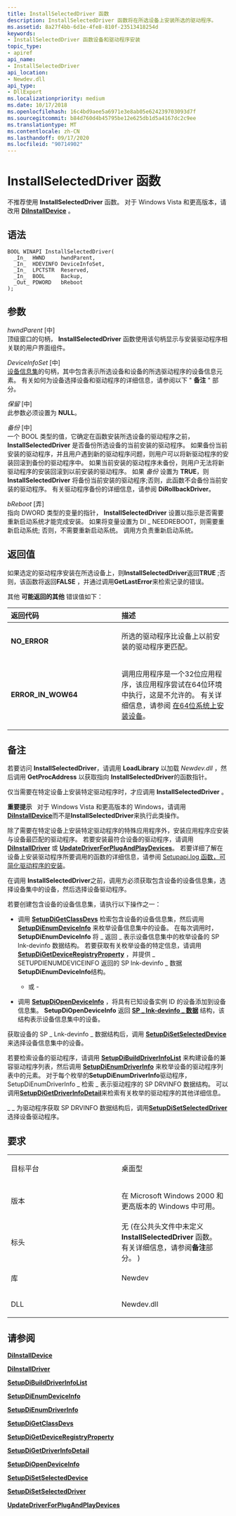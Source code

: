 ```yaml
---
title: InstallSelectedDriver 函数
description: InstallSelectedDriver 函数将在所选设备上安装所选的驱动程序。
ms.assetid: 8a27f4bb-6d1e-4fe8-810f-23513418254d
keywords:
- InstallSelectedDriver 函数设备和驱动程序安装
topic_type:
- apiref
api_name:
- InstallSelectedDriver
api_location:
- Newdev.dll
api_type:
- DllExport
ms.localizationpriority: medium
ms.date: 10/17/2018
ms.openlocfilehash: 16c4bd9aee5a6971e3e8ab05e624239703093d7f
ms.sourcegitcommit: b84d760d4b45795be12e625db1d5a4167dc2c9ee
ms.translationtype: MT
ms.contentlocale: zh-CN
ms.lasthandoff: 09/17/2020
ms.locfileid: "90714902"
---
```

# <a name="installselecteddriver-function"></a>InstallSelectedDriver 函数


不推荐使用 **InstallSelectedDriver** 函数。 对于 Windows Vista 和更高版本，请改用 [**DiInstallDevice**](/windows/win32/api/newdev/nf-newdev-diinstalldevice) 。

<a name="syntax"></a>语法
------

```ManagedCPlusPlus
BOOL WINAPI InstallSelectedDriver(
  _In_  HWND     hwndParent,
  _In_  HDEVINFO DeviceInfoSet,
  _In_  LPCTSTR  Reserved,
  _In_  BOOL     Backup,
  _Out_ PDWORD   bReboot
);
```

<a name="parameters"></a>参数
----------

*hwndParent* \[中\]  
顶级窗口的句柄， **InstallSelectedDriver** 函数使用该句柄显示与安装驱动程序相关联的用户界面组件。

*DeviceInfoSet* \[中\]  
[设备信息集](./device-information-sets.md)的句柄，其中包含表示所选设备和设备的所选驱动程序的设备信息元素。 有关如何为设备选择设备和驱动程序的详细信息，请参阅以下 " **备注** " 部分。

*保留* \[中\]  
此参数必须设置为 **NULL**。

*备份* \[中\]  
一个 BOOL 类型的值，它确定在函数安装所选设备的驱动程序之前， **InstallSelectedDriver** 是否备份所选设备的当前安装的驱动程序。 如果备份当前安装的驱动程序，并且用户遇到新的驱动程序问题，则用户可以将新驱动程序的安装回滚到备份的驱动程序中。 如果当前安装的驱动程序未备份，则用户无法将新驱动程序的安装回滚到以前安装的驱动程序。 如果 *备份* 设置为 **TRUE**，则 **InstallSelectedDriver** 将备份当前安装的驱动程序;否则，此函数不会备份当前安装的驱动程序。 有关驱动程序备份的详细信息，请参阅 **DiRollbackDriver**。

*bReboot* \[弄\]  
指向 DWORD 类型的变量的指针， **InstallSelectedDriver** 设置以指示是否需要重新启动系统才能完成安装。 如果将变量设置为 DI \_ NEEDREBOOT，则需要重新启动系统; 否则，不需要重新启动系统。 调用方负责重新启动系统。

<a name="return-value"></a>返回值
------------

如果选定的驱动程序安装在所选设备上，则**InstallSelectedDriver**返回**TRUE** ;否则，该函数将返回**FALSE** ，并通过调用**GetLastError**来检索记录的错误。

其他 **可能返回的其他** 错误值如下：

<table>
<colgroup>
<col width="50%" />
<col width="50%" />
</colgroup>
<thead>
<tr class="header">
<th align="left">返回代码</th>
<th align="left">描述</th>
</tr>
</thead>
<tbody>
<tr class="odd">
<td align="left"><strong>NO_ERROR</strong></td>
<td align="left"><p>所选的驱动程序比设备上以前安装的驱动程序更匹配。</p></td>
</tr>
<tr class="even">
<td align="left"><strong>ERROR_IN_WOW64</strong></td>
<td align="left"><p>调用应用程序是一个32位应用程序，该应用程序尝试在64位环境中执行，这是不允许的。 有关详细信息，请参阅 <a href="/windows-hardware/drivers/install/device-installations-on-64-bit-systems" data-raw-source="[Installing Devices on 64-Bit Systems](./device-installations-on-64-bit-systems.md)">在64位系统上安装设备</a>。</p></td>
</tr>
</tbody>
</table>

 

<a name="remarks"></a>备注
-------

若要访问 **InstallSelectedDriver**，请调用 **LoadLibrary** 以加载 *Newdev.dll* ，然后调用 **GetProcAddress** 以获取指向 **InstallSelectedDriver**的函数指针。

仅当需要在特定设备上安装特定驱动程序时，才应调用 **InstallSelectedDriver** 。

**重要提示**   对于 Windows Vista 和更高版本的 Windows，请调用[**DiInstallDevice**](/windows/win32/api/newdev/nf-newdev-diinstalldevice)而不是**InstallSelectedDriver**来执行此类操作。

 

除了需要在特定设备上安装特定驱动程序的特殊应用程序外，安装应用程序应安装与设备最匹配的驱动程序。 若要安装最符合设备的驱动程序，请调用 [**DiInstallDriver**](/windows/win32/api/newdev/nf-newdev-diinstalldrivera) 或 [**UpdateDriverForPlugAndPlayDevices**](/windows/win32/api/newdev/nf-newdev-updatedriverforplugandplaydevicesa)。 若要详细了解在设备上安装驱动程序所要调用的函数的详细信息，请参阅 [Setupapi.log 函数，可简化驱动程序的安装](./functions-that-simplify-driver-installation.md)。

在调用 **InstallSelectedDriver**之前，调用方必须获取包含设备的设备信息集，选择设备集中的设备，然后选择设备驱动程序。

若要创建包含设备的设备信息集，请执行以下操作之一：

-   调用 [**SetupDiGetClassDevs**](/windows/win32/api/setupapi/nf-setupapi-setupdigetclassdevsw) 检索包含设备的设备信息集，然后调用 [**SetupDiEnumDeviceInfo**](/windows/win32/api/setupapi/nf-setupapi-setupdienumdeviceinfo) 来枚举设备信息集中的设备。 在每次调用时， **SetupDiEnumDeviceInfo** 将 \_ 返回 \_ 表示设备信息集中的枚举设备的 SP lnk-devinfo 数据结构。 若要获取有关枚举设备的特定信息，请调用[**SetupDiGetDeviceRegistryProperty**](/windows/win32/api/setupapi/nf-setupapi-setupdigetdeviceregistrypropertya) ，并提供 \_ SETUPDIENUMDEVICEINFO 返回的 SP lnk-devinfo \_ 数据**SetupDiEnumDeviceInfo**结构。

    - 或 -

-   调用 [**SetupDiOpenDeviceInfo**](/windows/win32/api/setupapi/nf-setupapi-setupdiopendeviceinfoa) ，将具有已知设备实例 ID 的设备添加到设备信息集。 **SetupDiOpenDeviceInfo** 返回 [**SP \_ lnk-devinfo \_ 数据**](/windows/win32/api/setupapi/ns-setupapi-sp_devinfo_data) 结构，该结构表示设备信息集中的设备。

获取设备的 SP \_ Lnk-devinfo \_ 数据结构后，调用 [**SetupDiSetSelectedDevice**](/windows/win32/api/setupapi/nf-setupapi-setupdisetselecteddevice) 来选择设备信息集中的设备。

若要检索设备的驱动程序，请调用 [**SetupDiBuildDriverInfoList**](/windows/win32/api/setupapi/nf-setupapi-setupdibuilddriverinfolist) 来构建设备的兼容驱动程序列表，然后调用 [**SetupDiEnumDriverInfo**](/windows/win32/api/setupapi/nf-setupapi-setupdienumdriverinfoa) 来枚举设备的驱动程序列表中的元素。 对于每个枚举的**SetupDiEnumDriverInfo**驱动程序，SetupDiEnumDriverInfo \_ 检索 \_ 表示驱动程序的 SP DRVINFO 数据结构。 可以调用[**SetupDiGetDriverInfoDetail**](/windows/win32/api/setupapi/nf-setupapi-setupdigetdriverinfodetaila)来检索有关枚举的驱动程序的其他详细信息。

\_ \_ 为驱动程序获取 SP DRVINFO 数据结构后，调用[**SetupDiSetSelectedDriver**](/windows/win32/api/setupapi/nf-setupapi-setupdisetselecteddrivera)选择设备驱动程序。

<a name="requirements"></a>要求
------------

<table>
<colgroup>
<col width="50%" />
<col width="50%" />
</colgroup>
<tbody>
<tr class="odd">
<td align="left"><p>目标平台</p></td>
<td align="left">桌面型</td>
</tr>
<tr class="even">
<td align="left"><p>版本</p></td>
<td align="left"><p>在 Microsoft Windows 2000 和更高版本的 Windows 中可用。</p></td>
</tr>
<tr class="odd">
<td align="left"><p>标头</p></td>
<td align="left">无 (在公共头文件中未定义 <strong>InstallSelectedDriver</strong> 函数。 有关详细信息，请参阅<strong>备注</strong>部分。 )</td>
</tr>
<tr class="even">
<td align="left"><p>库</p></td>
<td align="left">Newdev</td>
</tr>
<tr class="odd">
<td align="left"><p>DLL</p></td>
<td align="left">Newdev.dll</td>
</tr>
</tbody>
</table>

## <a name="see-also"></a>请参阅


[**DiInstallDevice**](/windows/win32/api/newdev/nf-newdev-diinstalldevice)

[**DiInstallDriver**](/windows/win32/api/newdev/nf-newdev-diinstalldrivera)

[**SetupDiBuildDriverInfoList**](/windows/win32/api/setupapi/nf-setupapi-setupdibuilddriverinfolist)

[**SetupDiEnumDeviceInfo**](/windows/win32/api/setupapi/nf-setupapi-setupdienumdeviceinfo)

[**SetupDiEnumDriverInfo**](/windows/win32/api/setupapi/nf-setupapi-setupdienumdriverinfoa)

[**SetupDiGetClassDevs**](/windows/win32/api/setupapi/nf-setupapi-setupdigetclassdevsw)

[**SetupDiGetDeviceRegistryProperty**](/windows/win32/api/setupapi/nf-setupapi-setupdigetdeviceregistrypropertya)

[**SetupDiGetDriverInfoDetail**](/windows/win32/api/setupapi/nf-setupapi-setupdigetdriverinfodetaila)

[**SetupDiOpenDeviceInfo**](/windows/win32/api/setupapi/nf-setupapi-setupdiopendeviceinfoa)

[**SetupDiSetSelectedDevice**](/windows/win32/api/setupapi/nf-setupapi-setupdisetselecteddevice)

[**SetupDiSetSelectedDriver**](/windows/win32/api/setupapi/nf-setupapi-setupdisetselecteddrivera)

[**UpdateDriverForPlugAndPlayDevices**](/windows/win32/api/newdev/nf-newdev-updatedriverforplugandplaydevicesa)

